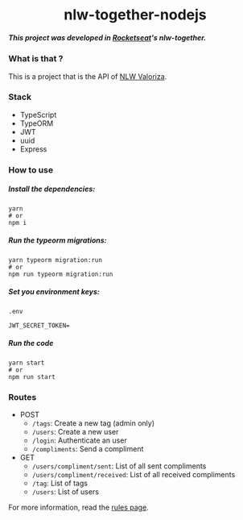 <h1 align="center">nlw-together-nodejs</h1>

##### This project was developed in [Rocketseat](https://www.rocketseat.com.br/)'s nlw-together.

### What is that ?

This is a project that is the API of [NLW Valoriza](https://github.com/rocketseat-education/nlw-06-nodejs).

### Stack

- TypeScript
- TypeORM
- JWT
- uuid
- Express

### How to use

##### Install the dependencies:
```
yarn
# or
npm i
```

##### Run the typeorm migrations:

```
yarn typeorm migration:run
# or
npm run typeorm migration:run
```

##### Set you environment keys:

`.env`
```
JWT_SECRET_TOKEN=
```

##### Run the code

```
yarn start
# or
npm run start
```

### Routes

- POST
	- `/tags`: Create a new tag (admin only)
	- `/users`: Create a new user
	- `/login`: Authenticate an user
	- `/compliments`: Send a compliment
- GET
	- `/users/compliment/sent`: List of all sent compliments
	- `/users/compliment/received`: List of all received compliments
	- `/tag`: List of tags
	- `/users`: List of users

For more information, read the [rules page](./RULES.md).
